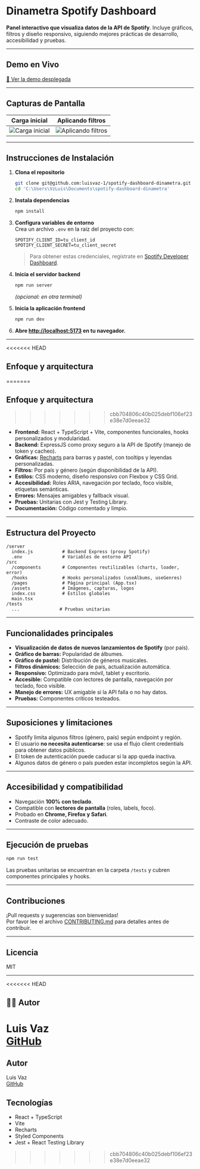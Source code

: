 # Dinametra Spotify Dashboard

**Panel interactivo que visualiza datos de la API de Spotify**. Incluye gráficos, filtros y diseño responsivo, siguiendo mejores prácticas de desarrollo, accesibilidad y pruebas.

---

##  Demo en Vivo

[🔗 Ver la demo desplegada](TU-ENLACE-DEMO-AQUI)

---

##  Capturas de Pantalla

| Carga inicial | Aplicando filtros |
|:-------------:|:----------------:|
| ![Carga inicial](./screenshots/initial-load.png) | ![Aplicando filtros](./screenshots/with-filters.png) |

---

##  Instrucciones de Instalación

1. **Clona el repositorio**  
   ```bash
   git clone git@github.com:luisvaz-1/spotify-dashboard-dinametra.git
   cd 'C:\Users\VzLuis\Documents\spotify-dashboard-dinametra'
   ```
2. **Instala dependencias**  
   ```bash
   npm install
   ```
3. **Configura variables de entorno**  
   Crea un archivo `.env` en la raíz del proyecto con:
   ```
   SPOTIFY_CLIENT_ID=tu_client_id
   SPOTIFY_CLIENT_SECRET=tu_client_secret
   ```
   >  Para obtener estas credenciales, regístrate en [Spotify Developer Dashboard](https://developer.spotify.com/dashboard).

4. **Inicia el servidor backend**  
   ```bash
   npm run server
   ```
   *(opcional: en otra terminal)*

5. **Inicia la aplicación frontend**  
   ```bash
   npm run dev
   ```

6. **Abre [http://localhost:5173](http://localhost:5173) en tu navegador.**

---

<<<<<<< HEAD
##  Enfoque y arquitectura
=======
## Enfoque y arquitectura
>>>>>>> cbb704806c40b025debf106ef23e38e7d0eeae32

- **Frontend:** React + TypeScript + Vite, componentes funcionales, hooks personalizados y modularidad.
- **Backend:** ExpressJS como proxy seguro a la API de Spotify (manejo de token y cacheo).
- **Gráficas:** [Recharts](https://recharts.org/) para barras y pastel, con tooltips y leyendas personalizadas.
- **Filtros:** Por país y género (según disponibilidad de la API).
- **Estilos:** CSS moderno, diseño responsivo con Flexbox y CSS Grid.
- **Accesibilidad:** Roles ARIA, navegación por teclado, foco visible, etiquetas semánticas.
- **Errores:** Mensajes amigables y fallback visual.
- **Pruebas:** Unitarias con Jest y Testing Library.
- **Documentación:** Código comentado y limpio.

---

##  Estructura del Proyecto

```
/server
  index.js           # Backend Express (proxy Spotify)
  .env               # Variables de entorno API
/src
  /components        # Componentes reutilizables (charts, loader, error)
  /hooks             # Hooks personalizados (useAlbums, useGenres)
  /pages             # Página principal (App.tsx)
  /assets            # Imágenes, capturas, logos
  index.css          # Estilos globales
  main.tsx
/tests
  ...               # Pruebas unitarias
```

---

##  Funcionalidades principales

- **Visualización de datos de nuevos lanzamientos de Spotify** (por país).
- **Gráfico de barras:** Popularidad de álbumes.
- **Gráfico de pastel:** Distribución de géneros musicales.
- **Filtros dinámicos:** Selección de país, actualización automática.
- **Responsivo:** Optimizado para móvil, tablet y escritorio.
- **Accesible:** Compatible con lectores de pantalla, navegación por teclado, foco visible.
- **Manejo de errores:** UX amigable si la API falla o no hay datos.
- **Pruebas:** Componentes críticos testeados.

---

##  Suposiciones y limitaciones

- Spotify limita algunos filtros (género, país) según endpoint y región.
- El usuario **no necesita autenticarse**: se usa el flujo client credentials para obtener datos públicos.
- El token de autenticación puede caducar si la app queda inactiva.
- Algunos datos de género o país pueden estar incompletos según la API.

---

##  Accesibilidad y compatibilidad

- Navegación **100% con teclado**.
- Compatible con **lectores de pantalla** (roles, labels, foco).
- Probado en **Chrome, Firefox y Safari**.
- Contraste de color adecuado.

---

##  Ejecución de pruebas

```bash
npm run test
```
Las pruebas unitarias se encuentran en la carpeta `/tests` y cubren componentes principales y hooks.

---

##  Contribuciones

¡Pull requests y sugerencias son bienvenidas!  
Por favor lee el archivo [CONTRIBUTING.md](./CONTRIBUTING.md) para detalles antes de contribuir.

---

##  Licencia

MIT

---

<<<<<<< HEAD
## 👨‍💻 Autor

Luis Vaz  
[GitHub](https://github.com/luisvaz-1)
=======
##  Autor

Luis Vaz  
[GitHub](https://github.com/luisvaz-1)
## Tecnologías

- React + TypeScript
- Vite
- Recharts
- Styled Components
- Jest + React Testing Library
>>>>>>> cbb704806c40b025debf106ef23e38e7d0eeae32
